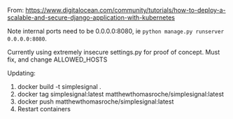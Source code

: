 
From: https://www.digitalocean.com/community/tutorials/how-to-deploy-a-scalable-and-secure-django-application-with-kubernetes

Note internal ports need to be 0.0.0.0:8080, ie `python manage.py runserver 0.0.0.0:8080`.

Currently using extremely insecure settings.py for proof of concept. Must fix, and change ALLOWED_HOSTS

Updating:

1) docker build -t simplesignal .
2) docker tag simplesignal:latest matthewthomasroche/simplesignal:latest
3) docker push matthewthomasroche/simplesignal:latest
4) Restart containers
